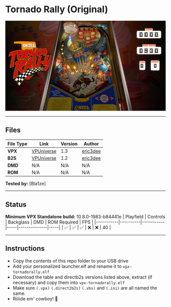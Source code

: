# Tornado Rally (Original)

![Table Preview](https://raw.githubusercontent.com/Bla1ze/vpx-images/refs/heads/main/vpx-torandorally.png)

---

## Files
| File Type | Link | Version | Author | 
|-----------|--------|----------|--------------|
| **VPX** | [VPUniverse](https://vpuniverse.com/files/file/22670-tornado-rally-original-2024/) | 1.3 | [eric3dee](https://vpuniverse.com/profile/78521-eric3dee/) |
| **B2S** | [VPUniverse](https://vpuniverse.com/files/file/22669-tornado-rally-original-2024-b2s/) | 1.2 | [eric3dee](https://vpuniverse.com/profile/78521-eric3dee/) |
| **DMD** | N/A | N/A | N/A |
| **ROM** | N/A | N/A | N/A |

**Tested by:** [Bla1ze]

---

## Status 
**Minimum VPX Standalone build:** 10.8.0-1983-b84441e
| Playfield | Controls | Backglass | DMD | ROM Required | FPS | 
|-----------|----------|-----------|-----|--------------|-----|
| :white_check_mark: | :white_check_mark: | :white_check_mark: | :x: | :x: | 40 |

---

## Instructions

- Copy the contents of this repo folder to your USB drive
- Add your personalized launcher.elf and rename it to `vpx-tornadorally.elf`
- Download the table and directb2s versions listed above, extract (if necessary) and copy them into `vpx-tornadorally.elf`
- Make sure `(.vpx)` `(.direct2b2s)` `(.vbs)` and `(.ini)` are all named the same.
- Riiiide em' cowboy! 🤠
